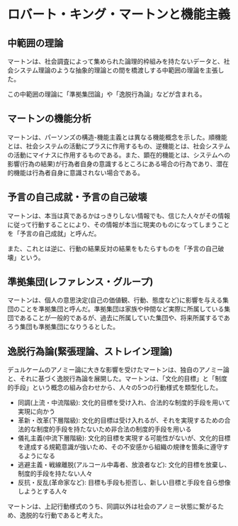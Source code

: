# ロバート・キング・マートンと機能主義

## 中範囲の理論

マートンは、社会調査によって集められた論理的枠組みを持たないデータと、社会システム理論のような抽象的理論との間を橋渡しする中範囲の理論を主張した。

この中範囲の理論に「準拠集団論」や「逸脱行為論」などが含まれる。

## マートンの機能分析

マートンは、パーソンズの構造-機能主義とは異なる機能概念を示した。順機能とは、社会システムの活動にプラスに作用するもの、逆機能とは、社会システムの活動にマイナスに作用するものである。また、顕在的機能とは、システムへの影響(行為の結果)が行為者自身の意識するところにある場合の行為であり、潜在的機能は行為者自身に意識されない場合である。

## 予言の自己成就・予言の自己破壊

マートンは、本当は真であるかはっきりしない情報でも、信じた人々がその情報に従って行動することにより、その情報が本当に現実のものになってしまうことを「予言の自己成就」と呼んだ。

また、これとは逆に、行動の結果反対の結果をもたらすものを「予言の自己破壊」という。

## 準拠集団(レファレンス・グループ)

マートンは、個人の意思決定(自己の価値観、行動、態度など)に影響を与える集団のことを準拠集団と呼んだ。準拠集団は家族や仲間など実際に所属している集団であることが一般的であるが、過去に所属していた集団や、将来所属するであろう集団も準拠集団になりうるとした。

## 逸脱行為論(緊張理論、ストレイン理論)

デュルケームのアノミー論に大きな影響を受けたマートンは、独自のアノミー論と、それに基づく逸脱行為論を展開した。マートンは、「文化的目標」と「制度的手段」という概念の組み合わせから、人々の5つの行動様式を類型化した。

- 同調(上流・中流階級): 文化的目標を受け入れ、合法的な制度的手段を用いて実現に向かう
- 革新・改革(下層階級): 文化的目標は受け入れるが、それを実現するための合法的な制度的手段を持たないため非合法の制度的手段を用いる
- 儀礼主義(中流下層階級): 文化的目標を実現する可能性がないが、文化的目標を達成する規範意識が強いため、その不安感から組織の規律を箇条に遵守するようになる
- 逃避主義・戦線離脱(アルコール中毒者、放浪者など): 文化的目標を放棄し、制度的手段を持たない人々
- 反抗・反乱(革命家など): 目標も手段も拒否し、新しい目標と手段を自ら想像しようとする人々

マートンは、上記行動様式のうち、同調以外は社会のアノミー状態に繋がるため、逸脱的な行動であると考えた。
